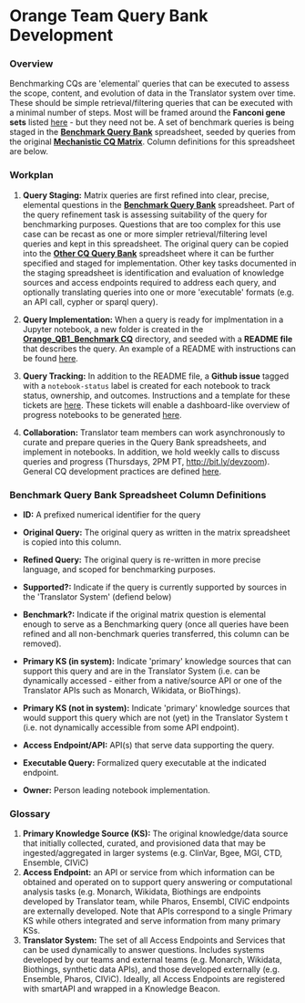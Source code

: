 # Orange Team Query Bank Development

### Overview
Benchmarking CQs are 'elemental' queries that can be executed to assess the scope, content, and evolution of data in the Translator system over time. These should be simple retrieval/filtering queries that can be executed with a minimal number of steps. Most will be framed around the **Fanconi gene sets** listed [here](https://github.com/NCATS-Tangerine/cq-notebooks/tree/master/FA_gene_sets) - but they need not be. A set of benchmark queries is being staged in the [**Benchmark Query Bank**](https://docs.google.com/spreadsheets/d/1wbP1Ykryibcan2ZgZTOmnGp9WjcRE7nNig3akiq0PuY/edit#gid=1337100562) spreadsheet, seeded by queries from the original [**Mechanistic CQ Matrix**](https://docs.google.com/spreadsheets/d/1wbP1Ykryibcan2ZgZTOmnGp9WjcRE7nNig3akiq0PuY/edit#gid=234309826). Column definitions for this spreadsheet are below.


### Workplan
1. **Query Staging:** Matrix queries are first refined into clear, precise, elemental questions in the [**Benchmark Query Bank**](https://docs.google.com/spreadsheets/d/1wbP1Ykryibcan2ZgZTOmnGp9WjcRE7nNig3akiq0PuY/edit#gid=1337100562) spreadsheet. Part of the query refinement task is assessing suitability of the query for benchmarking purposes. Questions that are too complex for this use case can be recast as one or more simpler retrieval/filtering level queries and kept in this spreadsheet. The original query can be copied into the [**Other CQ Query Bank**](https://docs.google.com/spreadsheets/d/1wbP1Ykryibcan2ZgZTOmnGp9WjcRE7nNig3akiq0PuY/edit#gid=1363545460) spreadsheet where it can be further specified and staged for implementation. Other key tasks documented in the staging spreadsheet is identification and evaluation of knowledge sources and access endpoints required to address each query, and optionally translating queries into one or more 'executable' formats (e.g. an API call, cypher or sparql query). 
  
2. **Query Implementation:** When a query is ready for implmentation in a Jupyter notebook, a new folder is created in the [**Orange_QB1_Benchmark CQ**](https://github.com/NCATS-Tangerine/cq-notebooks/tree/master/Orange_QB1_Benchmark_CQs) directory, and seeded with a **README file** that describes the query. An example of a README with instructions can be found [here](https://github.com/NCATS-Tangerine/cq-notebooks/blob/master/Contributor_Docs/cq_readme_template.md).
  
3. **Query Tracking:**  In addition to the README file, a **Github issue** tagged with a `notebook-status` label is created for each notebook to track status, ownership, and outcomes.  Instructions and a template for these tickets are [here](https://github.com/NCATS-Tangerine/cq-notebooks/blob/master/Contributor_Docs/notebook_status_ticket_template.md). These tickets will enable a  dashboard-like overview of progress notebooks to be generated [here](https://github.com/NCATS-Tangerine/cq-notebooks/issues?q=is%3Aopen+is%3Aissue+label%3A%22notebook+status%22).
  
4. **Collaboration:**  Translator team members can work asynchronously to curate and prepare queries in the Query Bank spreadsheets, and implement in notebooks. In addition, we hold weekly calls to discuss queries and progress (Thursdays, 2PM PT, http://bit.ly/devzoom). General CQ development practices are defined [here](https://github.com/NCATS-Tangerine/cq-notebooks/blob/master/Contributor_Docs/CONTRIBUTING.md). 

### Benchmark Query Bank Spreadsheet Column Definitions
- **ID:**  A prefixed numerical identifier for the query
- **Original Query:** The original query as written in the matrix spreadsheet is copied into this column.
- **Refined Query:** The original query is re-written in more precise language, and scoped for benchmarking purposes.

- **Supported?:** Indicate if the query is currently supported by sources in the 'Translator System' (defiend below)
- **Benchmark?:** Indicate if the original matrix question is elemental enough to serve as a Benchmarking query (once all queries have been refined and all non-benchmark queries transferred, this column can be removed).
- **Primary KS (in system):**  Indicate 'primary' knowledge sources that can support this query and are in the Translator System (i.e. can be dynamically accessed - either from a native/source API or one of the Translator APIs such as Monarch, Wikidata, or BioThings). 
- **Primary KS (not in system):** Indicate 'primary' knowledge sources that would support this query which are not (yet) in the Translator System t (i.e. not dynamically accessible from some API endpoint).
- **Access Endpoint/API:** API(s) that serve data supporting the query.
- **Executable Query:** Formalized query executable at the indicated endpoint.
- **Owner:** Person leading notebook implementation.


### Glossary

1. **Primary Knowledge Source (KS):** The original knowledge/data source that initially collected, curated, and provisioned data that may be ingested/aggregated in larger systems (e.g. ClinVar, Bgee, MGI, CTD, Ensemble, CIViC)
2. **Access Endpoint:**  an API or service from which information can be obtained and operated on to support query answering or computational analysis tasks (e.g. Monarch, Wikidata, Biothings are endpoints developed by Translator team, while Pharos, Ensembl, CIViC endpoints are externally developed.  Note that APIs correspond to a single Primary KS while others integrated and serve information from many primary KSs.
3. **Translator System:** The set of all Access Endpoints and Services that can be used dynamically to answer questions. Includes systems developed by our teams and external teams (e.g. Monarch, Wikidata, Biothings, synthetic data APIs), and those developed externally (e.g. Ensemble, Pharos, CIViC).  Ideally, all Access Endpoints are registered with smartAPI and wrapped in a Knowledge Beacon.
